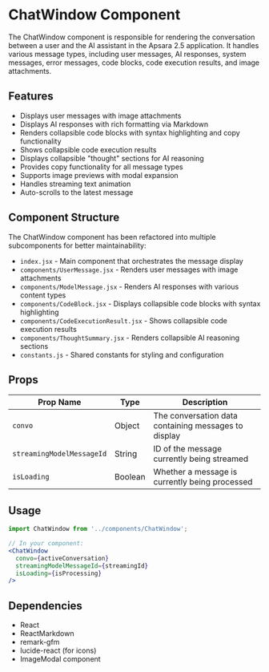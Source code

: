 # ChatWindow Component

The ChatWindow component is responsible for rendering the conversation between a user and the AI assistant in the Apsara 2.5 application. It handles various message types, including user messages, AI responses, system messages, error messages, code blocks, code execution results, and image attachments.

## Features

- Displays user messages with image attachments
- Displays AI responses with rich formatting via Markdown
- Renders collapsible code blocks with syntax highlighting and copy functionality
- Shows collapsible code execution results
- Displays collapsible "thought" sections for AI reasoning
- Provides copy functionality for all message types
- Supports image previews with modal expansion
- Handles streaming text animation
- Auto-scrolls to the latest message

## Component Structure

The ChatWindow component has been refactored into multiple subcomponents for better maintainability:

- `index.jsx` - Main component that orchestrates the message display
- `components/UserMessage.jsx` - Renders user messages with image attachments
- `components/ModelMessage.jsx` - Renders AI responses with various content types
- `components/CodeBlock.jsx` - Displays collapsible code blocks with syntax highlighting
- `components/CodeExecutionResult.jsx` - Shows collapsible code execution results
- `components/ThoughtSummary.jsx` - Renders collapsible AI reasoning sections
- `constants.js` - Shared constants for styling and configuration

## Props

| Prop Name | Type | Description |
|-----------|------|-------------|
| `convo` | Object | The conversation data containing messages to display |
| `streamingModelMessageId` | String | ID of the message currently being streamed |
| `isLoading` | Boolean | Whether a message is currently being processed |

## Usage

```jsx
import ChatWindow from '../components/ChatWindow';

// In your component:
<ChatWindow 
  convo={activeConversation}
  streamingModelMessageId={streamingId}
  isLoading={isProcessing} 
/>
```

## Dependencies

- React
- ReactMarkdown
- remark-gfm
- lucide-react (for icons)
- ImageModal component 